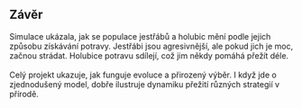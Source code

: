 <h2>Závěr</h2>
<p>
  Simulace ukázala, jak se populace jestřábů a holubic mění podle jejich způsobu získávání potravy. Jestřábi jsou agresivnější, ale pokud jich je moc, začnou strádat.   Holubice potravu sdílejí, což jim někdy pomáhá přežít déle.
</br> </br>
  Celý projekt ukazuje, jak funguje evoluce a přirozený výběr. I když jde o zjednodušený model, dobře ilustruje dynamiku přežití různých strategií v přírodě.
</p>

